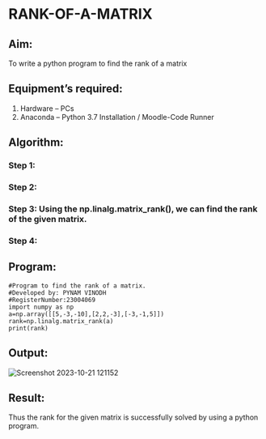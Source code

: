 # RANK-OF-A-MATRIX
## Aim:
To write a python program to find the rank of a matrix
## Equipment’s required:
1. 	Hardware – PCs
2. 	Anaconda – Python 3.7 Installation / Moodle-Code Runner
## Algorithm:
### Step 1: 
### Step 2: 
### Step 3: Using the np.linalg.matrix_rank(), we can find the rank of the given matrix.
### Step 4: 
## Program:
```
#Program to find the rank of a matrix.
#Developed by: PYNAM VINODH
#RegisterNumber:23004069
import numpy as np
a=np.array([[5,-3,-10],[2,2,-3],[-3,-1,5]])
rank=np.linalg.matrix_rank(a)
print(rank)
```
## Output:
![Screenshot 2023-10-21 121152](https://github.com/PYNAMVINODH/RANK-OF-A-MATRIX/assets/145742678/3b240978-2795-4853-b103-f87ff40b0e40)

## Result:
Thus the rank for the given matrix is successfully solved by  using a python program.


